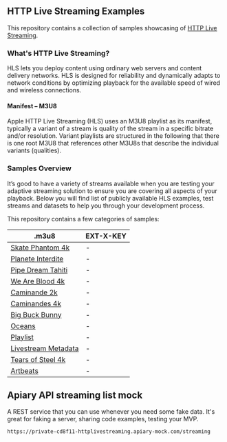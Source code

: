 
## HTTP Live Streaming Examples


This repository contains a collection of samples showcasing of [HTTP Live Streaming](https://developer.apple.com/streaming/).

### What's HTTP Live Streaming?

HLS lets you deploy content using ordinary web servers and content delivery networks. HLS is designed for reliability and dynamically adapts to network conditions by optimizing playback for the available speed of wired and wireless connections.

#### Manifest – M3U8

Apple HTTP Live Streaming (HLS) uses an M3U8 playlist as its manifest, typically a variant of a stream is quality of the stream in a specific bitrate and/or resolution. Variant playlists are structured in the following that there is one root M3U8 that references other M3U8s that describe the individual variants (qualities).

### Samples Overview

It’s good to have a variety of streams available when you are testing your adaptive streaming solution to ensure you are covering all aspects of your playback. Below you will find list of publicly available HLS examples, test streams and datasets to help you through your development process.

This repository contains a few categories of samples:

| .m3u8 | EXT-X-KEY | 
| --------|---------| 
| [Skate Phantom 4k](http://sample.vodobox.com/skate_phantom_flex_4k/skate_phantom_flex_4k.m3u8)  | -| 
| [Planete Interdite](http://sample.vodobox.com/planete_interdite_hevc/planete_interdite_hevc.m3u8)  | -| 
| [Pipe Dream Tahiti](http://sample.vodobox.com/pipe_dream_tahiti/pipe_dream_tahiti.m3u8)  | -| 
| [We Are Blood 4k](http://sample.vodobox.com/we_are_blood_4k/we_are_blood_4k.m3u8)  | -| 
| [Caminande 2k](http://sample.vodobox.com/caminandes_3_2k/caminandes_3_2k.m3u8)  | -| 
| [Caminandes 4k](http://sample.vodobox.com/caminandes_1_4k/caminandes_1_4k.m3u8)  | -| 
| [Big Buck Bunny](http://sample.vodobox.com/big_buck_bunny_4k/big_buck_bunny_4k.m3u8)  | -| 
| [Oceans](http://playertest.longtailvideo.com/adaptive/oceans_aes/oceans_aes.m3u8)  | -| 
| [Playlist](http://playertest.longtailvideo.com/adaptive/captions/playlist.m3u8)  | -| 
| [Livestream Metadata](http://playertest.longtailvideo.com/adaptive/wowzaid3/playlist.m3u8)  | -| 
| [Tears of Steel 4k](http://content.jwplatform.com/manifests/vM7nH0Kl.m3u8)  | -| 
| [Artbeats](http://cdn-fms.rbs.com.br/hls-vod/sample1_1500kbps.f4v.m3u8)  | -|

## Apiary API streaming list mock

A REST service that you can use whenever you need some fake data.
It's great for faking a server, sharing code examples, testing your MVP.

 ```bash
https://private-cd8f11-httplivestreaming.apiary-mock.com/streaming
 ```



